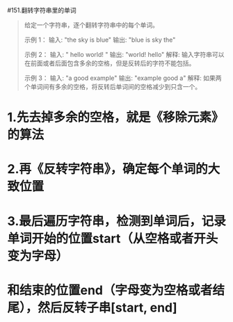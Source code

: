 #151.翻转字符串里的单词

>给定一个字符串，逐个翻转字符串中的每个单词。
>
>示例 1：
>输入: "the sky is blue"
>输出: "blue is sky the"
>
>示例 2：
>输入: "  hello world!  "
>输出: "world! hello"
>解释: 输入字符串可以在前面或者后面包含多余的空格，但是反转后的字符不能包括。
>
>示例 3：
>输入: "a good   example"
>输出: "example good a"
>解释: 如果两个单词间有多余的空格，将反转后单词间的空格减少到只含一个。

# 1.先去掉多余的空格，就是《移除元素》的算法
# 2.再《反转字符串》，确定每个单词的大致位置
# 3.最后遍历字符串，检测到单词后，记录单词开始的位置start（从空格或者开头变为字母）
# 和结束的位置end（字母变为空格或者结尾），然后反转子串[start, end]